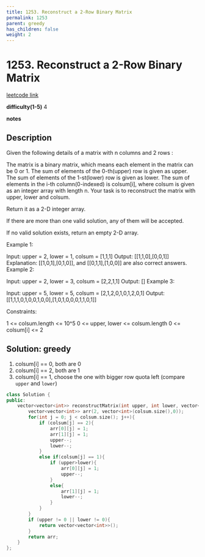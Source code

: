 ```yaml
---
title: 1253. Reconstruct a 2-Row Binary Matrix
permalink: 1253
parent: greedy
has_children: false
weight: 2
---
```

# 1253. Reconstruct a 2-Row Binary Matrix
[leetcode link](https://leetcode.com/problems/reconstruct-a-2-row-binary-matrix/)

**difficulty(1-5)** 
4

**notes**   


## Description
Given the following details of a matrix with n columns and 2 rows :

The matrix is a binary matrix, which means each element in the matrix can be 0 or 1.
The sum of elements of the 0-th(upper) row is given as upper.
The sum of elements of the 1-st(lower) row is given as lower.
The sum of elements in the i-th column(0-indexed) is colsum[i], where colsum is given as an integer array with length n.
Your task is to reconstruct the matrix with upper, lower and colsum.

Return it as a 2-D integer array.

If there are more than one valid solution, any of them will be accepted.

If no valid solution exists, return an empty 2-D array.

 

Example 1:

Input: upper = 2, lower = 1, colsum = [1,1,1]
Output: [[1,1,0],[0,0,1]]
Explanation: [[1,0,1],[0,1,0]], and [[0,1,1],[1,0,0]] are also correct answers.
Example 2:

Input: upper = 2, lower = 3, colsum = [2,2,1,1]
Output: []
Example 3:

Input: upper = 5, lower = 5, colsum = [2,1,2,0,1,0,1,2,0,1]
Output: [[1,1,1,0,1,0,0,1,0,0],[1,0,1,0,0,0,1,1,0,1]]
 

Constraints:

1 <= colsum.length <= 10^5
0 <= upper, lower <= colsum.length
0 <= colsum[i] <= 2

## Solution: greedy
1. colsum[i] == 0, both are 0
2. colsum[i] == 2, both are 1
3. colsum[i] == 1, choose the one with bigger row quota left (compare `upper` and `lower`)


```c++
class Solution {
public:
    vector<vector<int>> reconstructMatrix(int upper, int lower, vector<int>& colsum) {
        vector<vector<int>> arr(2, vector<int>(colsum.size(),0));
        for(int j = 0; j < colsum.size(); j++){
            if (colsum[j] == 2){
                arr[0][j] = 1;
                arr[1][j] = 1;
                upper--;
                lower--;
            }
            else if(colsum[j] == 1){
                if (upper>lower){
                    arr[0][j] = 1;
                    upper--;
                }
                else{
                    arr[1][j] = 1;
                    lower--;
                }
            }
        }
        if (upper != 0 || lower != 0){
            return vector<vector<int>>();
        }
        return arr;
    }
};
```
<!-- 
Default label
{: .label }

Blue label
{: .label .label-blue }

Stable
{: .label .label-green }

New release
{: .label .label-purple }

Coming soon
{: .label .label-yellow }

Deprecated
{: .label .label-red } -->
